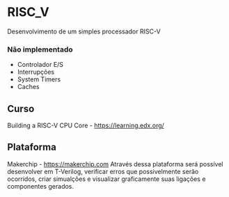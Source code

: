 # RISC_V
Desenvolvimento de um simples processador RISC-V

### Não implementado
  *  Controlador E/S
  *  Interrupções
  *  System Timers
  *  Caches

## Curso 
  Building a RISC-V CPU Core - https://learning.edx.org/
## Plataforma 
  Makerchip - https://makerchip.com
  Através dessa plataforma será possível desenvolver em T-Verilog, verificar erros que possivelmente serão ocorridos, criar simualções e visualizar graficamente suas ligações e componentes gerados.
